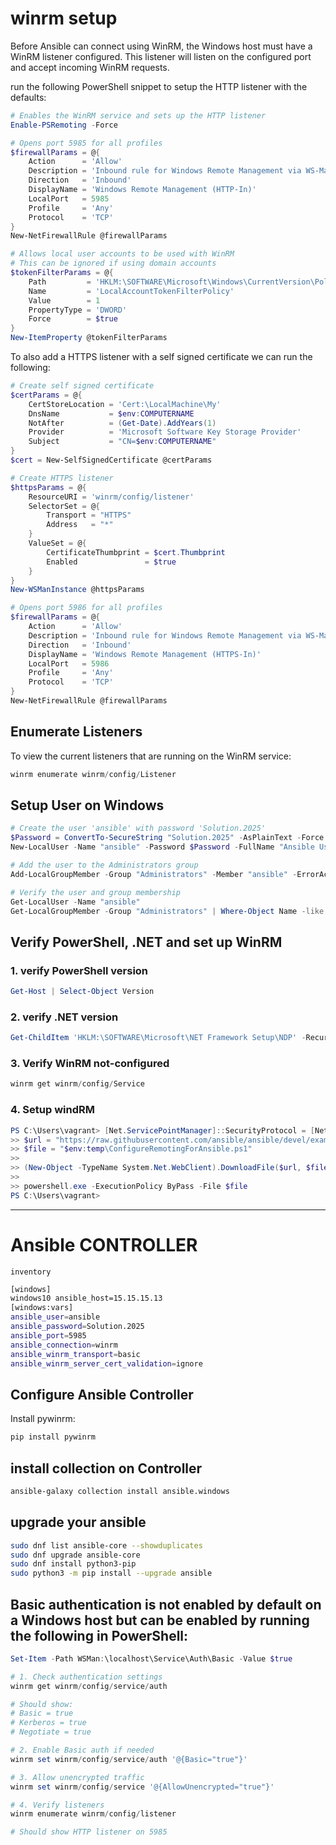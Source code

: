 # winrm setup
Before Ansible can connect using WinRM, the Windows host must have a WinRM listener configured. This listener will listen on the configured port and accept incoming WinRM requests.  

run the following PowerShell snippet to setup the HTTP listener with the defaults:
```powershell
# Enables the WinRM service and sets up the HTTP listener
Enable-PSRemoting -Force

# Opens port 5985 for all profiles
$firewallParams = @{
    Action      = 'Allow'
    Description = 'Inbound rule for Windows Remote Management via WS-Management. [TCP 5985]'
    Direction   = 'Inbound'
    DisplayName = 'Windows Remote Management (HTTP-In)'
    LocalPort   = 5985
    Profile     = 'Any'
    Protocol    = 'TCP'
}
New-NetFirewallRule @firewallParams

# Allows local user accounts to be used with WinRM
# This can be ignored if using domain accounts
$tokenFilterParams = @{
    Path         = 'HKLM:\SOFTWARE\Microsoft\Windows\CurrentVersion\Policies\System'
    Name         = 'LocalAccountTokenFilterPolicy'
    Value        = 1
    PropertyType = 'DWORD'
    Force        = $true
}
New-ItemProperty @tokenFilterParams
```
To also add a HTTPS listener with a self signed certificate we can run the following:
```powershell
# Create self signed certificate
$certParams = @{
    CertStoreLocation = 'Cert:\LocalMachine\My'
    DnsName           = $env:COMPUTERNAME
    NotAfter          = (Get-Date).AddYears(1)
    Provider          = 'Microsoft Software Key Storage Provider'
    Subject           = "CN=$env:COMPUTERNAME"
}
$cert = New-SelfSignedCertificate @certParams

# Create HTTPS listener
$httpsParams = @{
    ResourceURI = 'winrm/config/listener'
    SelectorSet = @{
        Transport = "HTTPS"
        Address   = "*"
    }
    ValueSet = @{
        CertificateThumbprint = $cert.Thumbprint
        Enabled               = $true
    }
}
New-WSManInstance @httpsParams

# Opens port 5986 for all profiles
$firewallParams = @{
    Action      = 'Allow'
    Description = 'Inbound rule for Windows Remote Management via WS-Management. [TCP 5986]'
    Direction   = 'Inbound'
    DisplayName = 'Windows Remote Management (HTTPS-In)'
    LocalPort   = 5986
    Profile     = 'Any'
    Protocol    = 'TCP'
}
New-NetFirewallRule @firewallParams
```

## Enumerate Listeners
To view the current listeners that are running on the WinRM service:
```powershell
winrm enumerate winrm/config/Listener
```

## Setup User on Windows
```powershell
# Create the user 'ansible' with password 'Solution.2025'
$Password = ConvertTo-SecureString "Solution.2025" -AsPlainText -Force
New-LocalUser -Name "ansible" -Password $Password -FullName "Ansible User" -Description "Ansible Automation Account" -ErrorAction SilentlyContinue

# Add the user to the Administrators group
Add-LocalGroupMember -Group "Administrators" -Member "ansible" -ErrorAction SilentlyContinue

# Verify the user and group membership
Get-LocalUser -Name "ansible"
Get-LocalGroupMember -Group "Administrators" | Where-Object Name -like "*ansible*"
```
## Verify PowerShell, .NET and set up WinRM
### 1. verify PowerShell version
```powershell
Get-Host | Select-Object Version
```
### 2. verify .NET version

```powershell
Get-ChildItem 'HKLM:\SOFTWARE\Microsoft\NET Framework Setup\NDP' -Recurse | Get-ItemProperty -Name version -EA 0 | Where { $_.PSChildName -Match '^(?!S)\p{L}'} | Select PSChildName, version
```

### 3. Verify WinRM not-configured
```powershell
winrm get winrm/config/Service
```

### 4. Setup windRM
```powershell
PS C:\Users\vagrant> [Net.ServicePointManager]::SecurityProtocol = [Net.SecurityProtocolType]::Tls12
>> $url = "https://raw.githubusercontent.com/ansible/ansible/devel/examples/scripts/ConfigureRemotingForAnsible.ps1"
>> $file = "$env:temp\ConfigureRemotingForAnsible.ps1"
>>
>> (New-Object -TypeName System.Net.WebClient).DownloadFile($url, $file)
>>
>> powershell.exe -ExecutionPolicy ByPass -File $file
PS C:\Users\vagrant>
```
---

# Ansible CONTROLLER
`inventory` 
```bash
[windows]
windows10 ansible_host=15.15.15.13
[windows:vars]
ansible_user=ansible
ansible_password=Solution.2025
ansible_port=5985
ansible_connection=winrm
ansible_winrm_transport=basic
ansible_winrm_server_cert_validation=ignore
```

## Configure Ansible Controller
Install pywinrm:
```bash
pip install pywinrm
```

## install collection on Controller
```bash
ansible-galaxy collection install ansible.windows
```

## upgrade your ansible
```bash
sudo dnf list ansible-core --showduplicates
sudo dnf upgrade ansible-core
sudo dnf install python3-pip
sudo python3 -m pip install --upgrade ansible
```
## Basic authentication is not enabled by default on a Windows host but can be enabled by running the following in PowerShell:
```powershell
Set-Item -Path WSMan:\localhost\Service\Auth\Basic -Value $true

# 1. Check authentication settings
winrm get winrm/config/service/auth

# Should show:
# Basic = true
# Kerberos = true
# Negotiate = true

# 2. Enable Basic auth if needed
winrm set winrm/config/service/auth '@{Basic="true"}'

# 3. Allow unencrypted traffic
winrm set winrm/config/service '@{AllowUnencrypted="true"}'

# 4. Verify listeners
winrm enumerate winrm/config/listener

# Should show HTTP listener on 5985


```

